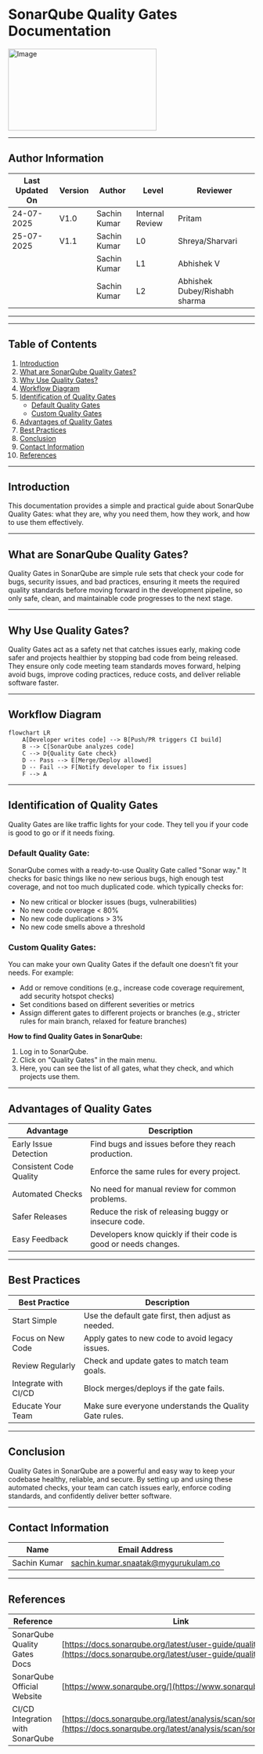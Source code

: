 # SonarQube Quality Gates Documentation

<img width="303" height="167" alt="Image" src="https://github.com/user-attachments/assets/920e8d29-082f-40d6-b7b1-51f225ec1705" />

---
## Author Information
| Last Updated On | Version | Author       | Level           | Reviewer   |
|-----------------|---------|--------------|-----------------|------------|
| 24-07-2025      | V1.0    | Sachin Kumar | Internal Review | Pritam     |
| 25-07-2025      | V1.1    | Sachin Kumar | L0              |Shreya/Sharvari|
|                 |         | Sachin Kumar | L1              | Abhishek V |
|                 |         | Sachin Kumar | L2              | Abhishek Dubey/Rishabh sharma|
---

---

## Table of Contents

1. [Introduction](#introduction)
2. [What are SonarQube Quality Gates?](#what-are-sonarqube-quality-gates)
3. [Why Use Quality Gates?](#why-use-quality-gates)
4. [Workflow Diagram](#workflow-diagram)
5. [Identification of Quality Gates](#identification-of-quality-gates)
    - [Default Quality Gates](#default-quality-gates)
    - [Custom Quality Gates](#custom-quality-gates)
6. [Advantages of Quality Gates](#advantages-of-quality-gates)
7. [Best Practices](#best-practices)
8. [Conclusion](#conclusion)
9. [Contact Information](#contact-information)
10. [References](#references)

---


## Introduction

This documentation provides a simple and practical guide about SonarQube Quality Gates: what they are, why you need them, how they work, and how to use them effectively.

---

## What are SonarQube Quality Gates?

 Quality Gates in SonarQube are simple rule sets that check your code for bugs, security issues, and bad practices, ensuring it meets the required quality standards before moving forward in the development pipeline, so only safe, clean, and maintainable code progresses to the next stage.

---

## Why Use Quality Gates?

Quality Gates act as a safety net that catches issues early, making code safer and projects healthier by stopping bad code from being released. They ensure only code meeting team standards moves forward, helping avoid bugs, improve coding practices, reduce costs, and deliver reliable software faster.

---

## Workflow Diagram

```mermaid
flowchart LR
    A[Developer writes code] --> B[Push/PR triggers CI build]
    B --> C[SonarQube analyzes code]
    C --> D{Quality Gate check}
    D -- Pass --> E[Merge/Deploy allowed]
    D -- Fail --> F[Notify developer to fix issues]
    F --> A
```

---

## Identification of Quality Gates

Quality Gates are like traffic lights for your code. They tell you if your code is good to go or if it needs fixing.

### **Default Quality Gate:**  
  SonarQube comes with a ready-to-use Quality Gate called "Sonar way." It checks for basic things like no new serious bugs, high enough test coverage, and not too much duplicated code.
which typically checks for:
- No new critical or blocker issues (bugs, vulnerabilities)
- No new code coverage < 80%
- No new code duplications > 3%
- No new code smells above a threshold

### **Custom Quality Gates:**  
  You can make your own Quality Gates if the default one doesn’t fit your needs. For example:
- Add or remove conditions (e.g., increase code coverage requirement, add security hotspot checks)
- Set conditions based on different severities or metrics
- Assign different gates to different projects or branches (e.g., stricter rules for main branch, relaxed for feature branches)


**How to find Quality Gates in SonarQube:**
1. Log in to SonarQube.
2. Click on "Quality Gates" in the main menu.
3. Here, you can see the list of all gates, what they check, and which projects use them.

---

## Advantages of Quality Gates

| Advantage                 | Description                                                         |
|---------------------------|---------------------------------------------------------------------|
| Early Issue Detection     | Find bugs and issues before they reach production.                   |
| Consistent Code Quality   | Enforce the same rules for every project.                            |
| Automated Checks          | No need for manual review for common problems.                       |
| Safer Releases            | Reduce the risk of releasing buggy or insecure code.                 |
| Easy Feedback             | Developers know quickly if their code is good or needs changes.      |

---

## Best Practices

| Best Practice                 | Description                                                    |
|-------------------------------|----------------------------------------------------------------|
| Start Simple                  | Use the default gate first, then adjust as needed.             |
| Focus on New Code             | Apply gates to new code to avoid legacy issues.                |
| Review Regularly              | Check and update gates to match team goals.                    |
| Integrate with CI/CD          | Block merges/deploys if the gate fails.                        |
| Educate Your Team             | Make sure everyone understands the Quality Gate rules.          |

---

## Conclusion

Quality Gates in SonarQube are a powerful and easy way to keep your codebase healthy, reliable, and secure. By setting up and using these automated checks, your team can catch issues early, enforce coding standards, and confidently deliver better software.

---

## Contact Information

| Name            | Email Address                         |
|-----------------|---------------------------------------|
| Sachin Kumar  | [sachin.kumar.snaatak@mygurukulam.co](sachin.kumar.snaatak@mygurukulam.co) |

---

## References

| Reference                           | Link                                                                                   |
|--------------------------------------|----------------------------------------------------------------------------------------|
| SonarQube Quality Gates Docs         | [https://docs.sonarqube.org/latest/user-guide/quality-gates/](https://docs.sonarqube.org/latest/user-guide/quality-gates/) |
| SonarQube Official Website           | [https://www.sonarqube.org/](https://www.sonarqube.org/)                               |
| CI/CD Integration with SonarQube     | [https://docs.sonarqube.org/latest/analysis/scan/sonarscanner/](https://docs.sonarqube.org/latest/analysis/scan/sonarscanner/) |
